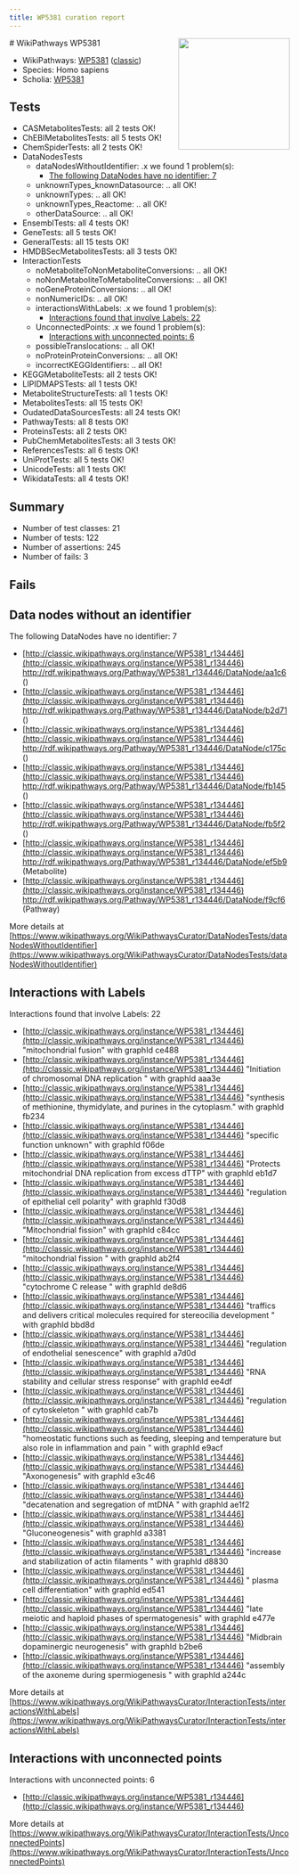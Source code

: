 ```yaml
---
title: WP5381 curation report
---
```


<img style="float: right; width: 200px" src="https://upload.wikimedia.org/wikipedia/commons/thumb/8/83/Wplogo_with_text_500.png/640px-Wplogo_with_text_500.png" />
# WikiPathways WP5381

* WikiPathways: [WP5381](https://wikipathways.org/pathways/WP5381) ([classic](https://classic.wikipathways.org/instance/WP5381))
* Species: Homo sapiens
* Scholia: [WP5381](https://scholia.toolforge.org/wikipathways/WP5381)
## Tests
* CASMetabolitesTests: all 2 tests OK!
* ChEBIMetabolitesTests: all 5 tests OK!
* ChemSpiderTests: all 2 tests OK!
* DataNodesTests
    * dataNodesWithoutIdentifier: .x we found 1 problem(s):
        * [The following DataNodes have no identifier: 7](#d2d32fa6)
    * unknownTypes_knownDatasource: .. all OK!
    * unknownTypes: .. all OK!
    * unknownTypes_Reactome: .. all OK!
    * otherDataSource: .. all OK!
* EnsemblTests: all 4 tests OK!
* GeneTests: all 5 tests OK!
* GeneralTests: all 15 tests OK!
* HMDBSecMetabolitesTests: all 3 tests OK!
* InteractionTests
    * noMetaboliteToNonMetaboliteConversions: .. all OK!
    * noNonMetaboliteToMetaboliteConversions: .. all OK!
    * noGeneProteinConversions: .. all OK!
    * nonNumericIDs: .. all OK!
    * interactionsWithLabels: .x we found 1 problem(s):
        * [Interactions found that involve Labels: 22](#fe97a8d9)
    * UnconnectedPoints: .x we found 1 problem(s):
        * [Interactions with unconnected points: 6](#35a61ade)
    * possibleTranslocations: .. all OK!
    * noProteinProteinConversions: .. all OK!
    * incorrectKEGGIdentifiers: .. all OK!
* KEGGMetaboliteTests: all 2 tests OK!
* LIPIDMAPSTests: all 1 tests OK!
* MetaboliteStructureTests: all 1 tests OK!
* MetabolitesTests: all 15 tests OK!
* OudatedDataSourcesTests: all 24 tests OK!
* PathwayTests: all 8 tests OK!
* ProteinsTests: all 2 tests OK!
* PubChemMetabolitesTests: all 3 tests OK!
* ReferencesTests: all 6 tests OK!
* UniProtTests: all 5 tests OK!
* UnicodeTests: all 1 tests OK!
* WikidataTests: all 4 tests OK!


## Summary

* Number of test classes: 21
* Number of tests: 122
* Number of assertions: 245
* Number of fails: 3

## Fails

<a name="d2d32fa6" />

## Data nodes without an identifier

The following DataNodes have no identifier: 7

* [http://classic.wikipathways.org/instance/WP5381_r134446](http://classic.wikipathways.org/instance/WP5381_r134446) http://rdf.wikipathways.org/Pathway/WP5381_r134446/DataNode/aa1c6 ()
* [http://classic.wikipathways.org/instance/WP5381_r134446](http://classic.wikipathways.org/instance/WP5381_r134446) http://rdf.wikipathways.org/Pathway/WP5381_r134446/DataNode/b2d71 ()
* [http://classic.wikipathways.org/instance/WP5381_r134446](http://classic.wikipathways.org/instance/WP5381_r134446) http://rdf.wikipathways.org/Pathway/WP5381_r134446/DataNode/c175c ()
* [http://classic.wikipathways.org/instance/WP5381_r134446](http://classic.wikipathways.org/instance/WP5381_r134446) http://rdf.wikipathways.org/Pathway/WP5381_r134446/DataNode/fb145 ()
* [http://classic.wikipathways.org/instance/WP5381_r134446](http://classic.wikipathways.org/instance/WP5381_r134446) http://rdf.wikipathways.org/Pathway/WP5381_r134446/DataNode/fb5f2 ()
* [http://classic.wikipathways.org/instance/WP5381_r134446](http://classic.wikipathways.org/instance/WP5381_r134446) http://rdf.wikipathways.org/Pathway/WP5381_r134446/DataNode/ef5b9 (Metabolite)
* [http://classic.wikipathways.org/instance/WP5381_r134446](http://classic.wikipathways.org/instance/WP5381_r134446) http://rdf.wikipathways.org/Pathway/WP5381_r134446/DataNode/f9cf6 (Pathway)


More details at [https://www.wikipathways.org/WikiPathwaysCurator/DataNodesTests/dataNodesWithoutIdentifier](https://www.wikipathways.org/WikiPathwaysCurator/DataNodesTests/dataNodesWithoutIdentifier)

<a name="fe97a8d9" />

## Interactions with Labels

Interactions found that involve Labels: 22

* [http://classic.wikipathways.org/instance/WP5381_r134446](http://classic.wikipathways.org/instance/WP5381_r134446) "mitochondrial fusion" with graphId ce488
* [http://classic.wikipathways.org/instance/WP5381_r134446](http://classic.wikipathways.org/instance/WP5381_r134446) "Initiation of chromosomal
DNA replication " with graphId aaa3e
* [http://classic.wikipathways.org/instance/WP5381_r134446](http://classic.wikipathways.org/instance/WP5381_r134446) "synthesis of methionine, thymidylate, 
and purines in the cytoplasm." with graphId fb234
* [http://classic.wikipathways.org/instance/WP5381_r134446](http://classic.wikipathways.org/instance/WP5381_r134446) "specific function
unknown" with graphId f06de
* [http://classic.wikipathways.org/instance/WP5381_r134446](http://classic.wikipathways.org/instance/WP5381_r134446) "Protects mitochondrial DNA 
replication from excess dTTP" with graphId eb1d7
* [http://classic.wikipathways.org/instance/WP5381_r134446](http://classic.wikipathways.org/instance/WP5381_r134446) "regulation of 
epithelial cell polarity" with graphId f30d8
* [http://classic.wikipathways.org/instance/WP5381_r134446](http://classic.wikipathways.org/instance/WP5381_r134446) "Mitochondrial fission" with graphId c84cc
* [http://classic.wikipathways.org/instance/WP5381_r134446](http://classic.wikipathways.org/instance/WP5381_r134446) "mitochondrial 
fission " with graphId ab2f4
* [http://classic.wikipathways.org/instance/WP5381_r134446](http://classic.wikipathways.org/instance/WP5381_r134446) "cytochrome C 
release
" with graphId de8d6
* [http://classic.wikipathways.org/instance/WP5381_r134446](http://classic.wikipathways.org/instance/WP5381_r134446) "traffics and delivers critical molecules 
required for stereocilia development " with graphId bbd8d
* [http://classic.wikipathways.org/instance/WP5381_r134446](http://classic.wikipathways.org/instance/WP5381_r134446) "regulation of 
endothelial senescence" with graphId a7d0d
* [http://classic.wikipathways.org/instance/WP5381_r134446](http://classic.wikipathways.org/instance/WP5381_r134446) "RNA stability and 
cellular stress response" with graphId ee4df
* [http://classic.wikipathways.org/instance/WP5381_r134446](http://classic.wikipathways.org/instance/WP5381_r134446) "regulation of 
cytoskeleton " with graphId cab7b
* [http://classic.wikipathways.org/instance/WP5381_r134446](http://classic.wikipathways.org/instance/WP5381_r134446) "homeostatic functions such as 
feeding, sleeping and temperature
but also role in inflammation and pain 
" with graphId e9acf
* [http://classic.wikipathways.org/instance/WP5381_r134446](http://classic.wikipathways.org/instance/WP5381_r134446) "Axonogenesis" with graphId e3c46
* [http://classic.wikipathways.org/instance/WP5381_r134446](http://classic.wikipathways.org/instance/WP5381_r134446) "decatenation and 
segregation of mtDNA " with graphId ae1f2
* [http://classic.wikipathways.org/instance/WP5381_r134446](http://classic.wikipathways.org/instance/WP5381_r134446) "Gluconeogenesis" with graphId a3381
* [http://classic.wikipathways.org/instance/WP5381_r134446](http://classic.wikipathways.org/instance/WP5381_r134446) "increase and stabilization 
of actin filaments " with graphId d8830
* [http://classic.wikipathways.org/instance/WP5381_r134446](http://classic.wikipathways.org/instance/WP5381_r134446) "
plasma cell differentiation" with graphId ed541
* [http://classic.wikipathways.org/instance/WP5381_r134446](http://classic.wikipathways.org/instance/WP5381_r134446) "late meiotic and haploid 
phases of spermatogenesis" with graphId e477e
* [http://classic.wikipathways.org/instance/WP5381_r134446](http://classic.wikipathways.org/instance/WP5381_r134446) "Midbrain dopaminergic 
neurogenesis" with graphId b2be6
* [http://classic.wikipathways.org/instance/WP5381_r134446](http://classic.wikipathways.org/instance/WP5381_r134446) "assembly of the axoneme 
during spermiogenesis " with graphId a244c


More details at [https://www.wikipathways.org/WikiPathwaysCurator/InteractionTests/interactionsWithLabels](https://www.wikipathways.org/WikiPathwaysCurator/InteractionTests/interactionsWithLabels)

<a name="35a61ade" />

## Interactions with unconnected points

Interactions with unconnected points: 6

* [http://classic.wikipathways.org/instance/WP5381_r134446](http://classic.wikipathways.org/instance/WP5381_r134446)


More details at [https://www.wikipathways.org/WikiPathwaysCurator/InteractionTests/UnconnectedPoints](https://www.wikipathways.org/WikiPathwaysCurator/InteractionTests/UnconnectedPoints)

